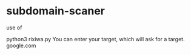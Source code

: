 # subdomain-scaner

use of


python3 rixiwa.py
You can enter your target, which will ask for a target.
google.com
